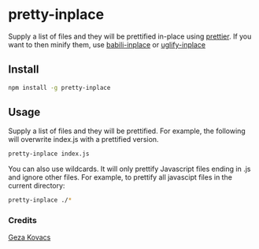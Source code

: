 # pretty-inplace

Supply a list of files and they will be prettified in-place using [prettier](https://github.com/jlongster/prettier). If you want to then minify them, use [babili-inplace](https://github.com/gkovacs/babili-inplace) or [uglify-inplace](https://github.com/gkovacs/uglify-inplace)

## Install

```bash
npm install -g pretty-inplace
```

## Usage

Supply a list of files and they will be prettified. For example, the following will overwrite index.js with a prettified version.

```bash
pretty-inplace index.js
```

You can also use wildcards. It will only prettify Javascript files ending in .js and ignore other files. For example, to prettify all javascipt files in the current directory:

```bash
pretty-inplace ./*
```

### Credits

[Geza Kovacs](https://github.com/gkovacs)

